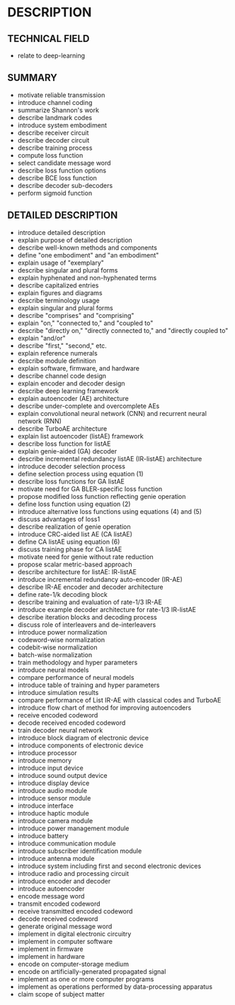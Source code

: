 # DESCRIPTION

## TECHNICAL FIELD

- relate to deep-learning

## SUMMARY

- motivate reliable transmission
- introduce channel coding
- summarize Shannon's work
- describe landmark codes
- introduce system embodiment
- describe receiver circuit
- describe decoder circuit
- describe training process
- compute loss function
- select candidate message word
- describe loss function options
- describe BCE loss function
- describe decoder sub-decoders
- perform sigmoid function

## DETAILED DESCRIPTION

- introduce detailed description
- explain purpose of detailed description
- describe well-known methods and components
- define "one embodiment" and "an embodiment"
- explain usage of "exemplary"
- describe singular and plural forms
- explain hyphenated and non-hyphenated terms
- describe capitalized entries
- explain figures and diagrams
- describe terminology usage
- explain singular and plural forms
- describe "comprises" and "comprising"
- explain "on," "connected to," and "coupled to"
- describe "directly on," "directly connected to," and "directly coupled to"
- explain "and/or"
- describe "first," "second," etc.
- explain reference numerals
- describe module definition
- explain software, firmware, and hardware
- describe channel code design
- explain encoder and decoder design
- describe deep learning framework
- explain autoencoder (AE) architecture
- describe under-complete and overcomplete AEs
- explain convolutional neural network (CNN) and recurrent neural network (RNN)
- describe TurboAE architecture
- explain list autoencoder (listAE) framework
- describe loss function for listAE
- explain genie-aided (GA) decoder
- describe incremental redundancy listAE (IR-listAE) architecture
- introduce decoder selection process
- define selection process using equation (1)
- describe loss functions for GA listAE
- motivate need for GA BLER-specific loss function
- propose modified loss function reflecting genie operation
- define loss function using equation (2)
- introduce alternative loss functions using equations (4) and (5)
- discuss advantages of loss1
- describe realization of genie operation
- introduce CRC-aided list AE (CA listAE)
- define CA listAE using equation (6)
- discuss training phase for CA listAE
- motivate need for genie without rate reduction
- propose scalar metric-based approach
- describe architecture for listAE: IR-listAE
- introduce incremental redundancy auto-encoder (IR-AE)
- describe IR-AE encoder and decoder architecture
- define rate-1/k decoding block
- describe training and evaluation of rate-1/3 IR-AE
- introduce example decoder architecture for rate-1/3 IR-listAE
- describe iteration blocks and decoding process
- discuss role of interleavers and de-interleavers
- introduce power normalization
- codeword-wise normalization
- codebit-wise normalization
- batch-wise normalization
- train methodology and hyper parameters
- introduce neural models
- compare performance of neural models
- introduce table of training and hyper parameters
- introduce simulation results
- compare performance of List IR-AE with classical codes and TurboAE
- introduce flow chart of method for improving autoencoders
- receive encoded codeword
- decode received encoded codeword
- train decoder neural network
- introduce block diagram of electronic device
- introduce components of electronic device
- introduce processor
- introduce memory
- introduce input device
- introduce sound output device
- introduce display device
- introduce audio module
- introduce sensor module
- introduce interface
- introduce haptic module
- introduce camera module
- introduce power management module
- introduce battery
- introduce communication module
- introduce subscriber identification module
- introduce antenna module
- introduce system including first and second electronic devices
- introduce radio and processing circuit
- introduce encoder and decoder
- introduce autoencoder
- encode message word
- transmit encoded codeword
- receive transmitted encoded codeword
- decode received codeword
- generate original message word
- implement in digital electronic circuitry
- implement in computer software
- implement in firmware
- implement in hardware
- encode on computer-storage medium
- encode on artificially-generated propagated signal
- implement as one or more computer programs
- implement as operations performed by data-processing apparatus
- claim scope of subject matter

